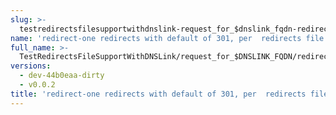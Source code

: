 ```yaml
---
slug: >-
  testredirectsfilesupportwithdnslink-request_for_$dnslink_fqdn-redirect-one_redirects_with_default_of_301,_per__redirects_file_(http_proxy)
name: 'redirect-one redirects with default of 301, per  redirects file (HTTP proxy)'
full_name: >-
  TestRedirectsFileSupportWithDNSLink/request_for_$DNSLINK_FQDN/redirect-one_redirects_with_default_of_301,_per__redirects_file_(HTTP_proxy)
versions:
  - dev-44b0eaa-dirty
  - v0.0.2
title: 'redirect-one redirects with default of 301, per  redirects file (HTTP proxy)'
---
```


